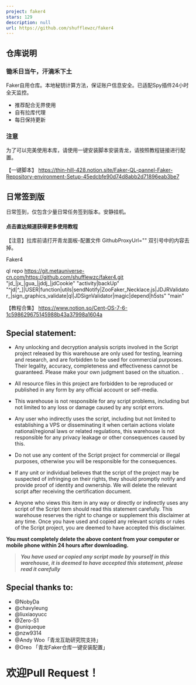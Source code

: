 ```yaml
---
project: faker4
stars: 129
description: null
url: https://github.com/shufflewzc/faker4
---
```


仓库说明
----

### 锄禾日当午，汗滴禾下土

Faker自用仓库。本地秘钥计算方法，保证账户信息安全。已适配Spy插件24小时全天监控。

-   推荐配合无界使用
-   自有拉库代理
-   每日保持更新

### 注意

为了可以完美使用本库，请使用一键安装脚本安装青龙，请按照教程链接进行配置。

【一键脚本】 https://thin-hill-428.notion.site/Faker-QL-pannel-Faker-Repository-environment-Setup-45edcbfe90d74d8abb2d71896eab3be7

日常签到版
-----

日常签到，仅包含少量日常任务签到版本。安静挂机。

#### 点击直达频道获得更多使用教程

【注意】拉库前请打开青龙面板-配置文件 GithubProxyUrl="" 双引号中的内容去掉。

Faker4

ql repo https://git.metauniverse-cn.com/https://github.com/shufflewzc/faker4.git "jd\_|jx\_|gua\_|jddj\_|jdCookie" "activity|backUp" "^jd\[^\_\]|USER|function|utils|sendNotify|ZooFaker\_Necklace.js|JDJRValidator\_|sign\_graphics\_validate|ql|JDSignValidator|magic|depend|h5sts" "main"

【教程合集】 https://www.notion.so/Cent-OS-7-6-1c598629675145988b43a37998a1604a

Special statement:
------------------

-   Any unlocking and decryption analysis scripts involved in the Script project released by this warehouse are only used for testing, learning and research, and are forbidden to be used for commercial purposes. Their legality, accuracy, completeness and effectiveness cannot be guaranteed. Please make your own judgment based on the situation. .
    
-   All resource files in this project are forbidden to be reproduced or published in any form by any official account or self-media.
    
-   This warehouse is not responsible for any script problems, including but not limited to any loss or damage caused by any script errors.
    
-   Any user who indirectly uses the script, including but not limited to establishing a VPS or disseminating it when certain actions violate national/regional laws or related regulations, this warehouse is not responsible for any privacy leakage or other consequences caused by this.
    
-   Do not use any content of the Script project for commercial or illegal purposes, otherwise you will be responsible for the consequences.
    
-   If any unit or individual believes that the script of the project may be suspected of infringing on their rights, they should promptly notify and provide proof of identity and ownership. We will delete the relevant script after receiving the certification document.
    
-   Anyone who views this item in any way or directly or indirectly uses any script of the Script item should read this statement carefully. This warehouse reserves the right to change or supplement this disclaimer at any time. Once you have used and copied any relevant scripts or rules of the Script project, you are deemed to have accepted this disclaimer.
    

**You must completely delete the above content from your computer or mobile phone within 24 hours after downloading.**  

> _**You have used or copied any script made by yourself in this warehouse, it is deemed to have accepted this statement, please read it carefully**_

Special thanks to:
------------------

-   @NobyDa
-   @chavyleung
-   @liuxiaoyucc
-   @Zero-S1
-   @uniqueque
-   @nzw9314
-   @Andy Woo「青龙互助研究院支持」
-   @Oreo 「青龙Faker仓库一键安装配置」

欢迎Pull Request！
===============
